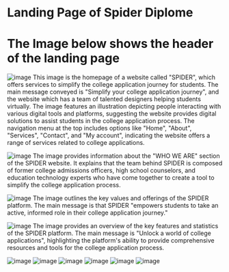  # Landing Page of Spider Diplome
# The Image below shows the header of the landing page
 ![image](https://github.com/NGcodeX/spiderdiplome/blob/cindy_branch/front%20end%20preview/Header.png?raw=true)
    This image is the homepage of a website called "SPIDER", which offers services to simplify the college application journey for students. The main message conveyed is "Simplify your college application journey", and the website which has a team of talented designers helping students virtually. The image features an illustration depicting people interacting with various digital tools and platforms, suggesting the website provides digital solutions to assist students in the college application process. The navigation menu at the top includes options like "Home", "About", "Services", "Contact", and "My account", indicating the website offers a range of services related to college applications.
    
  ![image](https://github.com/NGcodeX/spiderdiplome/blob/cindy_branch/front%20end%20preview/page%201.png?raw=true)
     The image provides information about the "WHO WE ARE" section of the SPIDER website. It explains that the team behind SPIDER is composed of former college admissions officers, high school counselors, and education technology experts who have come together to create a tool to simplify the college application process.
     
   ![image](https://github.com/NGcodeX/spiderdiplome/blob/cindy_branch/front%20end%20preview/page%203.png?raw=true)
       The image outlines the key values and offerings of the SPIDER platform. The main message is that SPIDER "empowers students to take an active, informed role in their college application journey."
       
   ![image](https://github.com/NGcodeX/spiderdiplome/blob/cindy_branch/front%20end%20preview/page%204.png?raw=true)
   The image provides an overview of the key features and statistics of the SPIDER platform. The main message is "Unlock a world of college applications", highlighting the platform's ability to provide comprehensive resources and tools for the college application process.
   
   ![image](https://github.com/NGcodeX/spiderdiplome/blob/cindy_branch/front%20end%20preview/page%205.png?raw=true)
   ![image](https://github.com/NGcodeX/spiderdiplome/blob/cindy_branch/front%20end%20preview/page%206.png?raw=true)
   ![image](https://github.com/NGcodeX/spiderdiplome/blob/cindy_branch/front%20end%20preview/page%207.png?raw=true)
   ![image](https://github.com/NGcodeX/spiderdiplome/blob/cindy_branch/front%20end%20preview/page%208.png?raw=true)
   ![image](https://github.com/NGcodeX/spiderdiplome/blob/cindy_branch/front%20end%20preview/page%209.png?raw=true)
   ![image](https://github.com/NGcodeX/spiderdiplome/blob/cindy_branch/front%20end%20preview/footer.png?raw=true)
      
    
